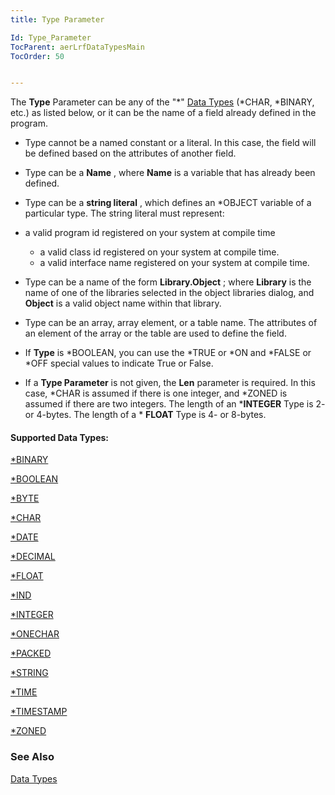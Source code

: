 ```yaml
---
title: Type Parameter

Id: Type_Parameter
TocParent: aerLrfDataTypesMain
TocOrder: 50


---
```


The **Type** Parameter can be any of the "*" [Data Types](ecrLrfDataTypesMain.html) (*CHAR, *BINARY, etc.) as listed below, or it can be the name of a field already defined in the program. 

- Type cannot be a named constant or a literal. In this case, the field will be defined based on the attributes of another field.

- Type can be a **Name** , where **Name** is a variable that has already been defined.
- Type can be a **string literal** , which defines an *OBJECT variable of a particular type. The string literal must represent: 
<ul>
                    <li>

a valid program id registered on your system at compile time
- a valid class id registered on your system at compile time.
- a valid interface name registered on your system at compile time.

</li>
            <li>

Type can be a name of the form **Library.Object** ; where **Library** is the name of one of the libraries selected in the object libraries dialog, and **Object** is a valid object name within that library. 
</li>
            <li>

Type can be an array, array element, or a table name. The attributes of an element of the array or the table are used to define the field. 
</li>
            <li>

If **Type** is *BOOLEAN, you can use the *TRUE or *ON and *FALSE or *OFF special values to indicate True or False. 
</li>
            <li>

If a **Type Parameter** is not given, the **Len** parameter is required. In this case, *CHAR is assumed if there is one integer, and *ZONED is assumed if there are two integers. The length of an ***INTEGER** Type is 2- or 4-bytes. The length of a * **FLOAT** Type is 4- or 8-bytes.<br /> 
</li>
        </ul>

#### Supported Data Types:
[*BINARY](Binary_Data_Type.html) 

[*BOOLEAN](Boolean_Data_Type.html) 

[*BYTE](Byte_Data_Type.html) 

[*CHAR](Character_Data_Type.html) 

[*DATE](Date_Data_Type.html) 

[*DECIMAL](Decimal_Data_Type.html) 

[*FLOAT](Float_Data_Type.html) 

[*IND](Ind_Data_Type.html) 

[*INTEGER](Integer_Data_Type.html) 

[*ONECHAR](Onechar_Data_Type.html) 

[*PACKED](Packed_Data_Type.html) 

[*STRING](String_Data_Type.html) 

[*TIME](Time_Data_Type.html) 

[*TIMESTAMP](Timestamp_Data_Type.html) 

[*ZONED](Zoned_Data_Type.html) 

### See Also
[Data Types](ecrLrfDataTypesMain.html) 
